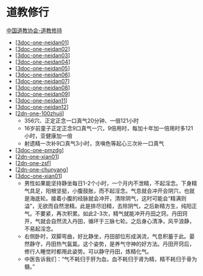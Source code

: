 # 道教修行

[中国道教协会-道教修持](http://www.taoist.org.cn/djxc.jsp)
- [[3doc-one-neidan01]]
- [[3doc-one-neidan02]]
- [[3doc-one-neidan03]]
- [[3doc-one-neidan04]]
- [[3doc-one-neidan05]]
- [[3doc-one-neidan06]]
- [[3doc-one-neidan07]]
- [[3doc-one-neidan08]]
- [[3doc-one-neidan09]]
- [[3doc-one-neidan11]]
- [[3doc-one-neidan12]]
- [[2dn-one-100zhuji]]
  - 356穴、正定正念一口真气20分钟、一倍121小时
  - 16岁前童子正定正念9口真气一穴，9倍用时，每加十年加一倍用时多121小时，亚健康加一倍
  - 射遗精一次补9口真气3小时，贪嗔色等起心三次补一口真气
- [[3doc-one-pmzdg]]
- [[2dn-one-xian01]]
- [[2dn-one-zsf]]
- [[2dn-one-chunyang]]
- [[3doc-one-xian01]]
  - 男性如果能坚持静坐每日1-2个小时，一个月内不泄精，不起淫念。下身精气具足，阳根坚挺，小腹鼓胀，而不起淫念。气息就会冲开会阴穴，也就是海底轮。接着小腹的经脉就会冲开，清除阴气，这时可能会“精满则溢”，无欲而自然泄精。此是排尽旧精，去除阴气，之后新精方生，纯阳正气。不要紧，再次积累。如此2-3次，精气就能冲开丹田之窍。丹田窍开，气就会自然流入丹田，循环于三脉七轮。之后身心清净，风平浪静，不易起淫念。
  - 右侧卧时，双脚弯曲，好比静坐，丹田部位形成涡流，气息积蓄于此。晏然静守，丹田热气氤氲。这个姿势，是养气守神的好方法。丹田开窍后，修行人睡觉时都用此姿势。可以静守丹田，炼精化气。
  - 中医告诉我们：“气不耗归于肝为血，血不耗归于肾为精，精不耗归于骨为髓。”


[//begin]: # "Autogenerated link references for markdown compatibility"
[3doc-one-neidan01]: 3doc-one-neidan01.md "道教内丹修炼（张兴发）第一篇道源"
[3doc-one-neidan02]: 3doc-one-neidan02.md "道教内丹修炼（张兴发）第二篇斋心"
[3doc-one-neidan03]: 3doc-one-neidan03.md "道教内丹修炼（张兴发）第三篇道术 筑基"
[3doc-one-neidan04]: 3doc-one-neidan04.md "道教内丹修炼（张兴发）第四篇 炼精化炁"
[3doc-one-neidan05]: 3doc-one-neidan05.md "道教内丹修炼（张兴发）第五篇 炼炁化神"
[3doc-one-neidan06]: 3doc-one-neidan06.md "道教内丹修炼（张兴发）第六篇 炼神还虚"
[3doc-one-neidan07]: 3doc-one-neidan07.md "道教内丹修炼（张兴发）第七篇 炼虚合道"
[3doc-one-neidan08]: 3doc-one-neidan08.md "道教内丹修炼（张兴发）第八篇 内丹方术"
[3doc-one-neidan09]: 3doc-one-neidan09.md "道教内丹修炼（张兴发）第九篇 内丹术语"
[3doc-one-neidan11]: 3doc-one-neidan11.md "道教内丹学问答（潇湘书隐）"
[3doc-one-neidan12]: 3doc-one-neidan12.md "道教修炼入静的几种方法（潘延川）"
[2dn-one-100zhuji]: 2dn-one-100zhuji.md "百日筑基"
[3doc-one-pmzdg]: 3doc-one-pmzdg.md "破迷证道歌"
[2dn-one-xian01]: 2dn-one-xian01.md "最常用的几种修道方法"
[2dn-one-zsf]: 2dn-one-zsf.md "张三丰老子丹道"
[2dn-one-chunyang]: 2dn-one-chunyang.md "纯阳无极功"
[3doc-one-xian01]: 3doc-one-xian01.md "文章收集"
[//end]: # "Autogenerated link references"